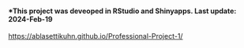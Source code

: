 #### *This project was deveoped in RStudio and Shinyapps. Last update: 2024-Feb-19
https://ablasettikuhn.github.io/Professional-Project-1/
